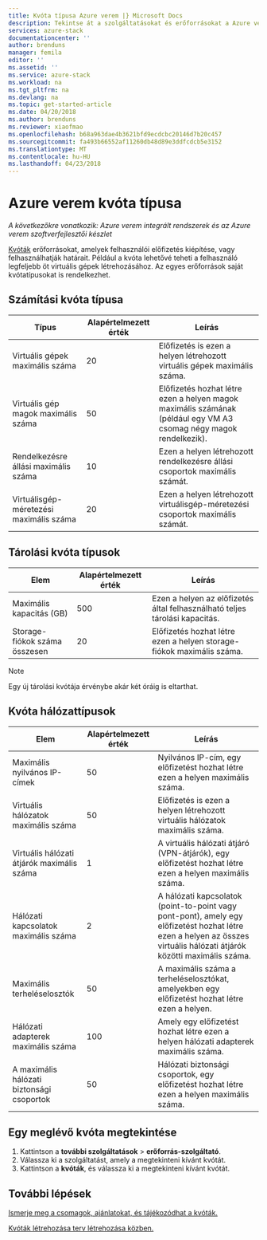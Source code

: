 ```yaml
---
title: Kvóta típusa Azure verem |} Microsoft Docs
description: Tekintse át a szolgáltatásokat és erőforrásokat a Azure verem használható különböző kvóta típusok.
services: azure-stack
documentationcenter: ''
author: brenduns
manager: femila
editor: ''
ms.assetid: ''
ms.service: azure-stack
ms.workload: na
ms.tgt_pltfrm: na
ms.devlang: na
ms.topic: get-started-article
ms.date: 04/20/2018
ms.author: brenduns
ms.reviewer: xiaofmao
ms.openlocfilehash: b68a963dae4b3621bfd9ecdcbc20146d7b20c457
ms.sourcegitcommit: fa493b66552af11260db48d89e3ddfcdcb5e3152
ms.translationtype: MT
ms.contentlocale: hu-HU
ms.lasthandoff: 04/23/2018
---
```

# <a name="quota-types-in-azure-stack"></a>Azure verem kvóta típusa

*A következőkre vonatkozik: Azure verem integrált rendszerek és az Azure verem szoftverfejlesztői készlet*

[Kvóták](azure-stack-plan-offer-quota-overview.md#plans) erőforrásokat, amelyek felhasználói előfizetés kiépítése, vagy felhasználhatják határait. Például a kvóta lehetővé teheti a felhasználó legfeljebb öt virtuális gépek létrehozásához. Az egyes erőforrások saját kvótatípusokat is rendelkezhet.

## <a name="compute-quota-types"></a>Számítási kvóta típusa
| **Típus** | **Alapértelmezett érték** | **Leírás** |
| --- | --- | --- |
| Virtuális gépek maximális száma | 20 | Előfizetés is ezen a helyen létrehozott virtuális gépek maximális száma. |
| Virtuális gép magok maximális száma | 50 | Előfizetés hozhat létre ezen a helyen magok maximális számának (például egy VM A3 csomag négy magok rendelkezik). |
| Rendelkezésre állási maximális száma | 10 | Ezen a helyen létrehozott rendelkezésre állási csoportok maximális számát. |
| Virtuálisgép-méretezési maximális száma | 20 | Ezen a helyen létrehozott virtuálisgép-méretezési csoportok maximális számát. |



## <a name="storage-quota-types"></a>Tárolási kvóta típusok
| **Elem** | **Alapértelmezett érték** | **Leírás** |
| --- | --- | --- |
| Maximális kapacitás (GB) |500 |Ezen a helyen az előfizetés által felhasználható teljes tárolási kapacitás. |
| Storage-fiókok száma összesen |20 |Előfizetés hozhat létre ezen a helyen storage-fiókok maximális száma. |

> [!NOTE]  
> Egy új tárolási kvótája érvénybe akár két óráig is eltarthat. 
> 
> 

## <a name="network-quota-types"></a>Kvóta hálózattípusok
| **Elem** | **Alapértelmezett érték** | **Leírás** |
| --- | --- | --- |
| Maximális nyilvános IP-címek |50 |Nyilvános IP-cím, egy előfizetést hozhat létre ezen a helyen maximális száma. |
| Virtuális hálózatok maximális száma |50 |Előfizetés is ezen a helyen létrehozott virtuális hálózatok maximális száma. |
| Virtuális hálózati átjárók maximális száma |1 |A virtuális hálózati átjáró (VPN-átjárók), egy előfizetést hozhat létre ezen a helyen maximális száma. |
| Hálózati kapcsolatok maximális száma |2 |A hálózati kapcsolatok (point-to-point vagy pont-pont), amely egy előfizetést hozhat létre ezen a helyen az összes virtuális hálózati átjárók közötti maximális száma. |
| Maximális terheléselosztók |50 |A maximális száma a terheléselosztókat, amelyekben egy előfizetést hozhat létre ezen a helyen. |
| Hálózati adapterek maximális száma |100 |Amely egy előfizetést hozhat létre ezen a helyen hálózati adapterek maximális száma. |
| A maximális hálózati biztonsági csoportok |50 |Hálózati biztonsági csoportok, egy előfizetést hozhat létre ezen a helyen maximális száma. |

## <a name="view-an-existing-quota"></a>Egy meglévő kvóta megtekintése
1. Kattintson a **további szolgáltatások** > **erőforrás-szolgáltató**.
2. Válassza ki a szolgáltatást, amely a megtekinteni kívánt kvótát.
3. Kattintson a **kvóták**, és válassza ki a megtekinteni kívánt kvótát.

## <a name="next-steps"></a>További lépések
[Ismerje meg a csomagok, ajánlatokat, és tájékozódhat a kvóták.](azure-stack-plan-offer-quota-overview.md)

[Kvóták létrehozása terv létrehozása közben.](azure-stack-create-plan.md)
